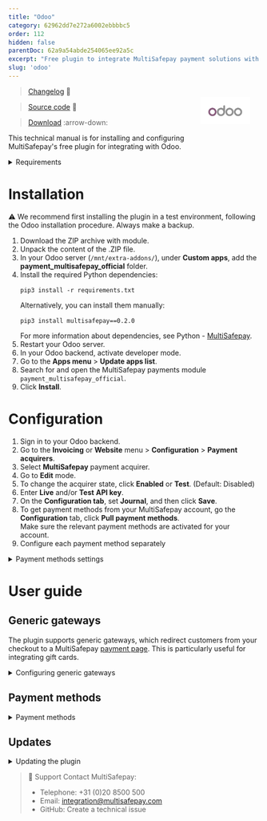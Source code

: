 ```yaml
---
title: "Odoo"
category: 62962dd7e272a6002ebbbbc5
order: 112
hidden: false
parentDoc: 62a9a54abde254065ee92a5c
excerpt: "Free plugin to integrate MultiSafepay payment solutions with Odoo."
slug: 'odoo'
---
```


<img src="https://raw.githubusercontent.com/MultiSafepay/docs/master/static/logo/Plugins/Odoo.svg" width="100" align="right" style="margin: 20px; max-height: 75px"/>

> [Changelog](https://github.com/MultiSafepay/official-odoo-integration/blob/13.0-develop/CHANGELOG.md) :link:

> [Source code](https://github.com/MultiSafepay/official-odoo-integration) :link:

> [Download](https://github.com/MultiSafepay/official-odoo-integration/archive/13.0-develop.zip) :arrow-down:

This technical manual is for installing and configuring MultiSafepay's free plugin for integrating with Odoo. 

<details id="requirements">
<summary>Requirements</summary>
<br>

- [MultiSafepay account](/getting-started/guide/)
- Odoo 13.0
- Tested on Python 3.6

</details>

# Installation

:warning: We recommend first installing the plugin in a test environment, following the Odoo installation procedure. Always make a backup.

1. Download the ZIP archive with module.
2. Unpack the content of the .ZIP file.
3. In your Odoo server (`/mnt/extra-addons/`), under **Custom apps**, add the **payment_multisafepay_official** folder. 
4. Install the required Python dependencies:
    ```
    pip3 install -r requirements.txt
    ```
    Alternatively, you can install them manually:
    ```
    pip3 install multisafepay==0.2.0
    ```
    For more information about dependencies, see Python - [MultiSafepay](https://pypi.org/project/multisafepay).
5. Restart your Odoo server.
6. In your Odoo backend, activate developer mode.
7. Go to the **Apps menu** > **Update apps list**.
8. Search for and open the MultiSafepay payments module `payment_multisafepay_official`.
9. Click **Install**.

# Configuration
1. Sign in to your Odoo backend. 
2. Go to the **Invoicing** or **Website** menu > **Configuration** > **Payment acquirers**.
3. Select **MultiSafepay** payment acquirer. 
4. Go to **Edit** mode. 
5. To change the acquirer state, click **Enabled** or **Test**. (Default: Disabled)
6. Enter **Live** and/or **Test** **API key**.
7. On the **Configuration tab**, set **Journal**, and then click **Save**.
9. To get payment methods from your MultiSafepay account, go the **Configuration** tab, click **Pull payment methods**.  
    Make sure the relevant payment methods are activated for your account.
10. Configure each payment method separately

<details id="payment-methods-settings">
<summary>Payment methods settings</summary>
<br>

- Name  
- State  
- Country: Disabled for some payment methods  
- Customer group  
- Order amount: Disabled for some payment methods  
- Supported currency: Some payment methods process transactions only in EUR. Orders not created in EUR are converted to the required currency, using **Odoo platform currency rate**. This can only be configured by a system administrator.

</details>

# User guide

## Generic gateways

The plugin supports generic gateways, which redirect customers from your checkout to a MultiSafepay [payment page](/payment-pages/). This is particularly useful for integrating gift cards.

<details id="configuring-generic-gateways">
<summary>Configuring generic gateways</summary>
<br>

1. Sign in to your Odoo backend. 
2. Go to **Invoicing** > **Payment method** > **Other payment acquirer** > **MultiSafepay**.
3. In the **Title** field, set the relevant [payment method gateway IDs](https://docs-api.multisafepay.com/reference/gateway-ids). 
4. Set the gateway logo and name.

</details>

## Payment methods

<details id="payment-methods">
<summary>Payment methods</summary>
<br>

- Cards: [All](/credit-debit-cards/)
- Pay later methods: [All](/pay-later/)
- Wallets: [Alipay](/alipay), [Apple Pay](/apple-pay), [PayPal](/paypal)
- Banking methods:
    - [Bancontact](/bancontact)
    - [Bank Transfer](/bank-transfer)
    - [Belfius](/belfius)
    - [CBC/KBC](/cbc-kbc)
    - [Dotpay](/dotpay)
    - [EPS](/eps)
    - [Giropay](/giropay)
    - [iDEAL](/ideal)
    - [SEPA Direct Debit](/sepa-direct-debit)
    - [Sofort](/sofort)
    - [Trustly](/trustly)

</details>

## Updates

<details id="updating-the-plugin">
<summary>Updating the plugin</summary>
<br>

1. Sign in to your Odoo backend. 
2. Go to the **Apps** menu.
3. Search for and open the **MultiSafepay payments** module.
4. Click **Upgrade**.

</details>

> 💬  Support
> Contact MultiSafepay:
> 
> - Telephone: +31 (0)20 8500 500
> - Email: <integration@multisafepay.com>
> - GitHub: Create a technical issue